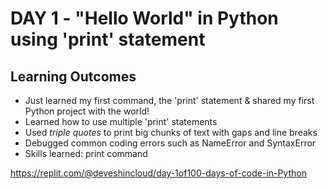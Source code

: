 # DAY 1 - "Hello World" in Python using 'print' statement 
## Learning Outcomes
- Just learned my first command, the 'print' statement & shared my first Python project with the world!
- Learned how to use multiple 'print' statements
- Used _triple quotes_ to print big chunks of text with gaps and line breaks
- Debugged common coding errors such as NameError and SyntaxError
- Skills learned: print command

https://replit.com/@deveshincloud/day-1of100-days-of-code-in-Python

